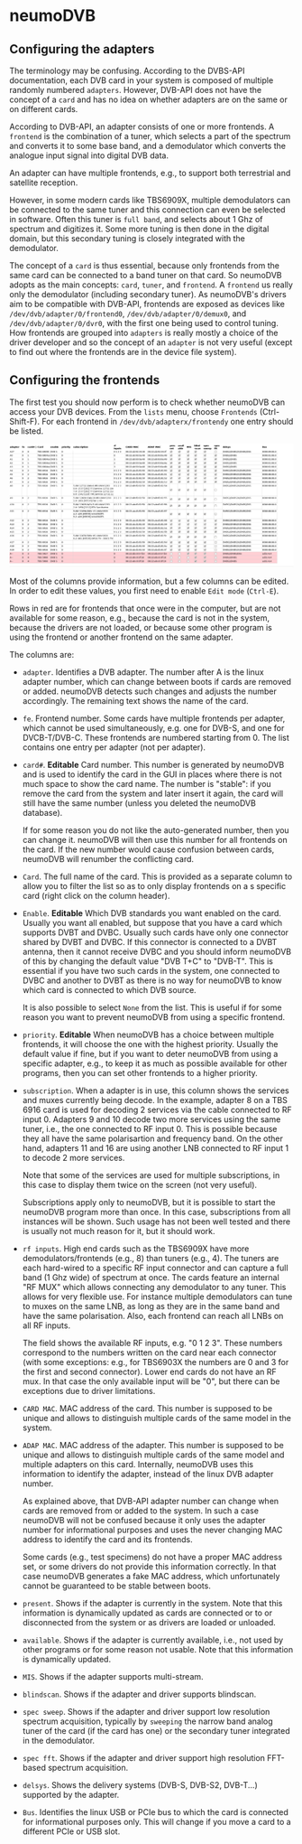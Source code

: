 # neumoDVB #


## Configuring the adapters ##

The terminology may be confusing. According to the DVBS-API documentation, each DVB card in your system
is composed of multiple randomly numbered `adapters`. However, DVB-API does not have the concept of a `card`
and has no idea on whether adapters are on the same or on different cards.

According to DVB-API, an adapter consists of one or more frontends. A `frontend` is the combination of a  tuner,
which selects a part of the spectrum and converts it to  some base band, and a demodulator which converts
the analogue input signal into digital DVB data.

An adapter can have multiple frontends, e.g., to support both terrestrial and satellite reception.


However, in some modern cards like TBS6909X, multiple demodulators can be connected to the same tuner and
this connection can even be selected in software. Often this tuner is `full band`, and selects about 1 Ghz of spectrum
and digitizes it.  Some more tuning is then done in the digital domain, but this secondary tuning
is closely integrated with the demodulator.

The concept of a `card` is thus essential, because only frontends
from the same card can be connected to a band tuner on that card. So neumoDVB adopts as the main concepts: `card`, `tuner`,
and `frontend`.  A `frontend` us really only the demodulator (including secondary tuner). As neumoDVB's drivers aim to be
compatible with DVB-API, frontends are exposed as devices like  `/dev/dvb/adapter/0/frontend0`, `/dev/dvb/adapter/0/demux0`,
and `/dev/dvb/adapter/0/dvr0`, with the first one being used to control tuning. How frontends are grouped into `adapters`
is really mostly a choice of the driver developer and so the concept of an `adapter` is not very useful (except to find
out where the frontends are in the device file system).


## Configuring the frontends ##

The first test you should now perform is to check whether neumoDVB can access your DVB devices.
From the `lists` menu, choose `Frontends` (Ctrl-Shift-F). For each frontend in `/dev/dvb/adapterx/frontendy`
one entry should be listed.

![Frontends](images/frontends.png)

Most of the columns provide information, but a few columns can be edited.
In order to edit these values, you first need to enable `Edit mode` (`Ctrl-E`).

Rows in red are for frontends that once were in the computer, but are not available for
some reason, e.g., because the card is not in the system, because the drivers are not loaded,
or because some other program is using the frontend or another frontend on the same adapter.


The columns are:

* `adapter`. Identifies a DVB adapter. The number after A is the linux adapter number, which can change
  between boots if cards are removed or added. neumoDVB detects such changes and adjusts the number accordingly.
  The remaining text shows the name of the card.

* `fe`. Frontend number. Some cards have multiple frontends per adapter,
  which cannot be used simultaneously, e.g. one for DVB-S, and one for DVCB-T/DVB-C. These frontends are numbered
  starting from 0. The list contains one entry per adapter (not per adapter).

* `card#`. **Editable** Card number. This number is generated by neumoDVB and is used to identify the card
  in the GUI in places where there is not much space to show the card name. The number is "stable":
  if you remove the card from the system and later insert it again, the card will still have the same
  number (unless you deleted the neumoDVB database).

  If for some reason you do not like the auto-generated number, then you can change it. neumoDVB will then use this
  number for all frontends on the card. If the new number would cause confusion between cards, neumoDVB will
  renumber the conflicting card.

* `Card`. The full name of the card. This is provided as a separate column to allow you to filter the list so as
  to only display frontends on a s specific card (right click on the column header).

* `Enable`. **Editable** Which DVB standards you want enabled on the card. Usually you want all enabled, but
  suppose that you have a card which supports DVBT and DVBC. Usually such cards have only one connector
  shared by DVBT and DVBC. If this connector is connected to a DVBT antenna, then it cannot receive DVBC
  and you should inform neumoDVB of this by changing the default value "DVB T+C" to "DVB-T".
  This is essential if you have two such cards in the system, one connected to DVBC and another to DVBT
  as there is no way for neumoDVB to know which card is connected to which DVB source.

  It is also possible to select `None` from the list. This is useful if for some reason you want to prevent neumoDVB
  from using a specific frontend.

* `priority`. **Editable** When neumoDVB has a choice between multiple frontends, it will choose the
  one with the highest priority. Usually the default value if fine, but if you want to deter neumoDVB
  from using a specific adapter, e.g., to keep it as much as possible available for other programs,
  then you can set other frontends to a higher priority.

* `subscription`. When a adapter is in use, this column shows the services and muxes currently being decode.
  In the example, adapter 8 on a TBS 6916 card is used for decoding 2 services via the cable connected to
  RF input 0. Adapters 9 and 10 decode two more services using the same tuner, i.e., the one connected to RF input
  0. This is possible because they all have the same polarisartion and frequency band. On the other  hand,
  adapters 11 and 16 are using another LNB connected to RF input 1 to decode 2 more services.

  Note that some of the services are used for multiple subscriptions, in this case to display them twice on
  the screen (not very useful).

  Subscriptions apply only to neumoDVB, but it is possible to start the neumoDVB program more than once.
  In this case, subscriptions from all instances will be shown. Such usage has not been well tested and
  there is usually not much reason for it, but it should work.

* `rf inputs`. High end cards such as the TBS6909X have more demodulators/frontends (e.g., 8) than tuners
  (e.g., 4).  The tuners are each hard-wired to a specific RF input connector and can capture a
  full band (1 Ghz wide) of spectrum at once. The cards feature an internal "RF MUX" which allows connecting
  any demodulator to any tuner. This allows for very flexible use.
  For instance multiple demodulators can tune to muxes on the same LNB, as long as they are in the
  same band and have the same polarisation. Also, each frontend can reach all LNBs on all RF inputs.

  The field shows the available RF inputs, e.g. "0 1 2 3". These numbers correspond to the numbers
  written on the card near each connector (with some exceptions: e.g., for TBS6903X the numbers are
  0 and 3 for the first and second connector). Lower end cards do not have an RF mux. In that case
  the only available input will be "0", but there can be exceptions due to driver limitations.

* `CARD MAC`. MAC address of the card. This number is supposed to be unique and allows to distinguish
  multiple cards of the same model in the system.

* `ADAP MAC`. MAC address of the adapter. This number is supposed to be unique and allows to distinguish
  multiple cards of the same model and multiple adapters on this card. Internally, neumoDVB uses this
  information to  identify the adapter, instead of the linux DVB adapter number.

  As explained above, that DVB-API adapter number can change when cards are removed from or
  added to the system. In such a case neumoDVB will not be confused because it only uses the adapter
  number for informational purposes and uses the never changing MAC address to identify the card and its
  frontends.

  Some cards (e.g., test specimens) do not have a proper MAC address set, or some drivers
  do not provide this information correctly. In that case neumoDVB generates a fake MAC address,
  which unfortunately cannot be guaranteed to be stable between boots.

* `present`. Shows if the adapter is currently in the system. Note that this information is
   dynamically updated as cards are connected or to or disconnected from the system or as drivers are loaded
   or unloaded.

* `available`. Shows if the adapter is currently available, i.e., not used by other programs
  or for some reason not usable. Note that this information is
  dynamically updated.

* `MIS`. Shows if the adapter supports multi-stream.

* `blindscan`. Shows if the adapter and driver supports blindscan.

* `spec sweep`. Shows if the adapter and driver support low resolution spectrum acquisition, typically by `sweeping`
  the narrow band analog tuner of the card (if the card has one) or the secondary tuner integrated in the demodulator.

* `spec fft`. Shows if the adapter and driver support high resolution FFT-based spectrum acquisition.

* `delsys`. Shows the delivery systems (DVB-S, DVB-S2, DVB-T...) supported by the adapter.

* `Bus`. Identifies the linux USB or PCIe bus to which the card is connected for informational purposes only.
  This will change if you move a card to a different PCIe or USB slot.
